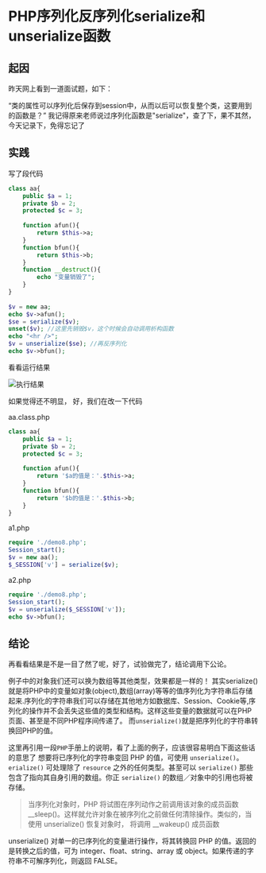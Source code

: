 # PHP序列化反序列化serialize和unserialize函数

## 起因
昨天网上看到一道面试题，如下：

“类的属性可以序列化后保存到session中，从而以后可以恢复整个类，这要用到的函数是？”
我记得原来老师说过序列化函数是"serialize"，查了下，果不其然，今天记录下，免得忘记了

## 实践
写了段代码

``` php
class aa{
    public $a = 1;
    private $b = 2;
    protected $c = 3;
 
    function afun(){
        return $this->a;
    }
    function bfun(){
        return $this->b;
    }
    function __destruct(){
        echo "变量销毁了";
    }
}
 
$v = new aa;
echo $v->afun();
$se = serialize($v);
unset($v); //这里先销毁$v，这个时候会自动调用析构函数
echo "<hr />";
$v = unserialize($se); //再反序列化
echo $v->bfun();
```

看看运行结果

![执行结果](https://img-blog.csdn.net/20160221105832237?watermark/2/text/aHR0cDovL2Jsb2cuY3Nkbi5uZXQv/font/5a6L5L2T/fontsize/400/fill/I0JBQkFCMA==/dissolve/70/gravity/Center)

如果觉得还不明显， 好，我们在改一下代码

aa.class.php

``` php
class aa{
    public $a = 1;
    private $b = 2;
    protected $c = 3;
 
    function afun(){
        return '$a的值是：'.$this->a;
    }
    function bfun(){
        return '$b的值是：'.$this->b;
    }
}
```

a1.php

``` php
require './demo8.php';
Session_start();
$v = new aa();
$_SESSION['v'] = serialize($v);
```

a2.php

``` php
require './demo8.php';
Session_start();
$v = unserialize($_SESSION['v']);
echo $v->bfun();
```

## 结论
再看看结果是不是一目了然了呢，好了，试验做完了，结论调用下公论。

例子中的对象我们还可以换为数组等其他类型，效果都是一样的！
其实serialize()就是将PHP中的变量如对象(object),数组(array)等等的值序列化为字符串后存储起来.序列化的字符串我们可以存储在其他地方如数据库、Session、Cookie等,序列化的操作并不会丢失这些值的类型和结构。这样这些变量的数据就可以在PHP页面、甚至是不同PHP程序间传递了。
而`unserialize()`就是把序列化的字符串转换回PHP的值。

这里再引用一段`PHP`手册上的说明，看了上面的例子，应该很容易明白下面这些话的意思了
想要将已序列化的字符串变回 PHP 的值，可使用 `unserialize()`。`erialize()` 可处理除了 `resource` 之外的任何类型。甚至可以 `serialize()` 那些包含了指向其自身引用的数组。你正 `serialize()` 的数组／对象中的引用也将被存储。

>当序列化对象时，PHP 将试图在序列动作之前调用该对象的成员函数 __sleep()。这样就允许对象在被序列化之前做任何清除操作。类似的，当使用 unserialize() 恢复对象时， 将调用 __wakeup() 成员函数
>
unserialize() 对单一的已序列化的变量进行操作，将其转换回 PHP 的值。返回的是转换之后的值，可为 integer、float、string、array 或 object。如果传递的字符串不可解序列化，则返回 FALSE。



